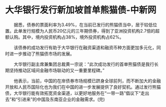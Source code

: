 # 大华银行发行新加坡首单熊猫债-中新网

　　据悉，债券的票面利率为3.49%，在当前已发行的熊猫债当中，居于较低位置。此单发行规模为人民币20亿元的三年期债券，得到了亚洲投资机构2.7倍的超额认购。其中，境内投资机构占38%，境外投资机构占62%。

　　该债券的成功发行有助于大华银行在融资渠道和融资币种方面更加多元化，同时进一步推动了熊猫债市场的发展。

　　大华银行副主席兼集团总裁黄一宗说：“此次成功发行的首单熊猫债是我行长期坚持推动区域间金融市场联动的又一重要里程碑。”

　　他表示，当前，中国的在岸债券市场规模已跻身全球前列，而不断加大的金融开放和人民币国际化也为我们在中国的进一步发展提供了良好契机。通过发行熊猫债，大华银行能有效拓宽资金渠道，以更好地服务在“一带一路”倡议下“走出去”和“引进来”的中国及东南亚企业的金融需求。(完)
